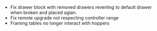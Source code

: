 - Fix drawer block with removed drawers reverting to default drawer when broken and placed agian.
- Fix remote upgrade not respecting controller range
- Framing tables no longer interact with hoppers